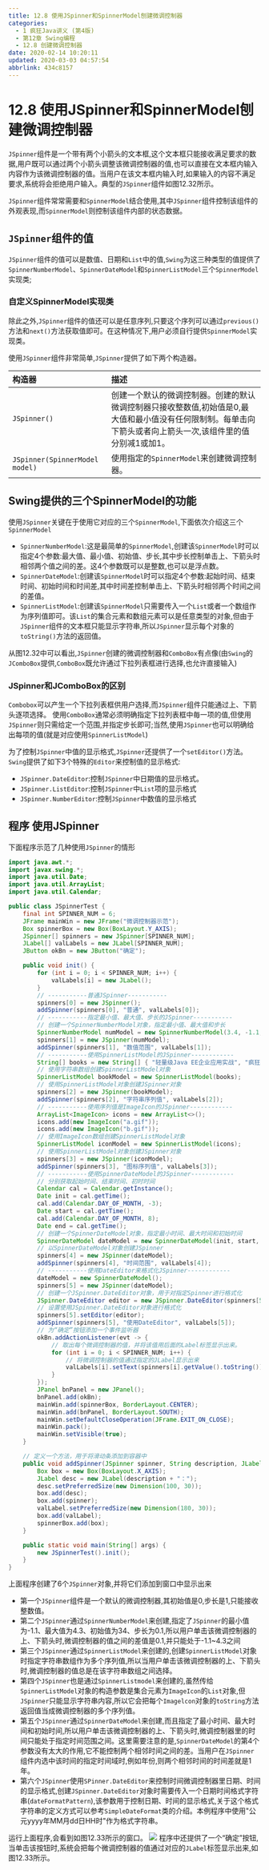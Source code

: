 ```yaml
---
title: 12.8 使用JSpinner和SpinnerModel刨建微调控制器
categories: 
  - 1 疯狂Java讲义 (第4版)
  - 第12章 Swing编程
  - 12.8 创建微调控制器
date: 2020-02-14 10:20:11
updated: 2020-03-03 04:57:54
abbrlink: 434c8157
---
```

# 12.8 使用JSpinner和SpinnerModel刨建微调控制器
`JSpinner`组件是一个带有两个小箭头的文本框,这个文本框只能接收满足要求的数据,用户既可以通过两个小箭头调整该微调控制器的值,也可以直接在文本框内输入内容作为该微调控制器的值。当用户在该文本框内输入时,如果输入的内容不满足要求,系统将会拒绝用户输入。典型的`JSpinner`组件如图12.32所示。

`JSpinner`组件常常需要和`SpinnerModel`结合使用,其中`JSpinner`组件控制该组件的外观表现,而`SpinnerModel`则控制该组件内部的状态数据。
## `JSpinner`组件的值
`JSpinner`组件的值可以是数值、日期和`List`中的值,`Swing`为这三种类型的值提供了`SpinnerNumberModel`、`SpinnerDateModel`和`SpinnerListModel`三个`SpinnerModel`实现类;
### 自定义SpinnerModel实现类
除此之外,`JSpinner`组件的值还可以是任意序列,只要这个序列可以通过`previous()`方法和`next()`方法获取值即可。在这种情况下,用户必须自行提供`SpinnerModel`实现类。

使用`JSpinner`组件非常简单,`JSpinner`提供了如下两个构造器。

|构造器|描述|
|:--|:--|
|`JSpinner()`|创建一个默认的微调控制器。创建的默认微调控制器只接收整数值,初始值是0,最大值和最小值没有任何限制制。每单击向下箭头或者向上箭头一次,该组件里的值分别减1或加1。|
|`JSpinner(SpinnerModel model)`|使用指定的`SpinnerModel`来创建微调控制器。|

## Swing提供的三个SpinnerModel的功能
使用`JSpinner`关键在于使用它对应的三个`SpinnerModel`,下面依次介绍这三个`SpinnerModel`
- `SpinnerNumberModel`:这是最简单的`SpinnerModel`,创建该`SpinnerModel`时可以指定4个参数:最大值、最小值、初始值、步长,其中步长控制单击上、下箭头时相邻两个值之间的差。这4个参数既可以是整数,也可以是浮点数。
- `SpinnerDateModel`:创建该`SpinnerModel`时可以指定4个参数:起始时间、结束时间、初始时间和时间差,其中时间差控制单击上、下箭头时相邻两个时间之间的差值。
- `SpinnerListModel`:创建该`SpinnerModel`只需要传入一个`List`或者一个数组作为序列值即可。该`List`的集合元素和数组元素可以是任意类型的对象,但由于`JSpinner`组件的文本框只能显示字符串,所以`JSpinner`显示每个对象的`toString()`方法的返回值。

从图12.32中可以看出,`JSpinner`创建的微调控制器和`ComboBox`有点像(由`Swing`的`JComboBox`提供,`ComboBox`既允许通过下拉列表框进行选择,也允许直接输入)
### JSpinner和JComboBox的区别
`Combobox`可以产生一个下拉列表框供用户选择,而`JSpinner`组件只能通过上、下箭头逐项选择。
使用`ComboBox`通常必须明确指定下拉列表框中毎一项的值,但使用`JSpinner`则只需给定一个范围,并指定步长即可;当然,使用`JSpinner`也可以明确给出每项的值(就是对应使用`SpinnerListModel`)

为了控制`JSpinner`中值的显示格式,`JSpinner`还提供了一个`setEditor()`方法。`Swing`提供了如下3个特殊的`Editor`来控制值的显示格式:
- `JSpinner.DateEditor`:控制`JSpinner`中日期值的显示格式。
- `JSpinner.ListEditor`:控制`JSpinner`中`List`项的显示格式
- `JSpinner.NumberEditor`:控制`JSpinner`中数值的显示格式

## 程序 使用JSpinner
下面程序示范了几种使用`JSpinner`的情形
```java
import java.awt.*;
import javax.swing.*;
import java.util.Date;
import java.util.ArrayList;
import java.util.Calendar;

public class JSpinnerTest {
    final int SPINNER_NUM = 6;
    JFrame mainWin = new JFrame("微调控制器示范");
    Box spinnerBox = new Box(BoxLayout.Y_AXIS);
    JSpinner[] spinners = new JSpinner[SPINNER_NUM];
    JLabel[] valLabels = new JLabel[SPINNER_NUM];
    JButton okBn = new JButton("确定");

    public void init() {
        for (int i = 0; i < SPINNER_NUM; i++) {
            valLabels[i] = new JLabel();
        }
        // -----------普通JSpinner-----------
        spinners[0] = new JSpinner();
        addSpinner(spinners[0], "普通", valLabels[0]);
        // -----------指定最小值、最大值、步长的JSpinner-----------
        // 创建一个SpinnerNumberModel对象，指定最小值、最大值和步长
        SpinnerNumberModel numModel = new SpinnerNumberModel(3.4, -1.1, 4.3, 0.1);
        spinners[1] = new JSpinner(numModel);
        addSpinner(spinners[1], "数值范围", valLabels[1]);
        // -----------使用SpinnerListModel的JSpinner------------
        String[] books = new String[] { "轻量级Java EE企业应用实战", "疯狂Java讲义", "疯狂Ajax讲义" };
        // 使用字符串数组创建SpinnerListModel对象
        SpinnerListModel bookModel = new SpinnerListModel(books);
        // 使用SpinnerListModel对象创建JSpinner对象
        spinners[2] = new JSpinner(bookModel);
        addSpinner(spinners[2], "字符串序列值", valLabels[2]);
        // -----------使用序列值是ImageIcon的JSpinner------------
        ArrayList<ImageIcon> icons = new ArrayList<>();
        icons.add(new ImageIcon("a.gif"));
        icons.add(new ImageIcon("b.gif"));
        // 使用ImageIcon数组创建SpinnerListModel对象
        SpinnerListModel iconModel = new SpinnerListModel(icons);
        // 使用SpinnerListModel对象创建JSpinner对象
        spinners[3] = new JSpinner(iconModel);
        addSpinner(spinners[3], "图标序列值", valLabels[3]);
        // -----------使用SpinnerDateModel的JSpinner------------
        // 分别获取起始时间、结束时间、初时时间
        Calendar cal = Calendar.getInstance();
        Date init = cal.getTime();
        cal.add(Calendar.DAY_OF_MONTH, -3);
        Date start = cal.getTime();
        cal.add(Calendar.DAY_OF_MONTH, 8);
        Date end = cal.getTime();
        // 创建一个SpinnerDateModel对象，指定最小时间、最大时间和初始时间
        SpinnerDateModel dateModel = new SpinnerDateModel(init, start, end, Calendar.HOUR_OF_DAY);
        // 以SpinnerDateModel对象创建JSpinner
        spinners[4] = new JSpinner(dateModel);
        addSpinner(spinners[4], "时间范围", valLabels[4]);
        // -----------使用DateEditor来格式化JSpinner------------
        dateModel = new SpinnerDateModel();
        spinners[5] = new JSpinner(dateModel);
        // 创建一个JSpinner.DateEditor对象，用于对指定Spinner进行格式化
        JSpinner.DateEditor editor = new JSpinner.DateEditor(spinners[5], "公元yyyy年MM月dd日 HH时");
        // 设置使用JSpinner.DateEditor对象进行格式化
        spinners[5].setEditor(editor);
        addSpinner(spinners[5], "使用DateEditor", valLabels[5]);
        // 为“确定”按钮添加一个事件监听器
        okBn.addActionListener(evt -> {
            // 取出每个微调控制器的值，并将该值用后面的Label标签显示出来。
            for (int i = 0; i < SPINNER_NUM; i++) {
                // 将微调控制器的值通过指定的JLabel显示出来
                valLabels[i].setText(spinners[i].getValue().toString());
            }
        });
        JPanel bnPanel = new JPanel();
        bnPanel.add(okBn);
        mainWin.add(spinnerBox, BorderLayout.CENTER);
        mainWin.add(bnPanel, BorderLayout.SOUTH);
        mainWin.setDefaultCloseOperation(JFrame.EXIT_ON_CLOSE);
        mainWin.pack();
        mainWin.setVisible(true);
    }

    // 定义一个方法，用于将滑动条添加到容器中
    public void addSpinner(JSpinner spinner, String description, JLabel valLabel) {
        Box box = new Box(BoxLayout.X_AXIS);
        JLabel desc = new JLabel(description + "：");
        desc.setPreferredSize(new Dimension(100, 30));
        box.add(desc);
        box.add(spinner);
        valLabel.setPreferredSize(new Dimension(180, 30));
        box.add(valLabel);
        spinnerBox.add(box);
    }

    public static void main(String[] args) {
        new JSpinnerTest().init();
    }
}
```
上面程序创建了6个`JSpinner`对象,并将它们添加到窗口中显示出来
- 第一个`JSpinner`组件是一个默认的微调控制器,其初始值是0,步长是1,只能接收整数值。
- 第二个`JSpinner`通过`SpinnerNumberModel`来创建,指定了`JSpinner`的最小值为-1.1、最大值为4.3、初始值为34、步长为0.1,所以用户单击该微调控制器的上、下箭头时,微调控制器的值之间的差值是0.1,并只能处于-1.1~4.3之间
- 第三个`JSpinner`通过`SpinnerListModel`来创建的,创建`SpinnerListModel`对象时指定字符串数组作为多个序列值,所以当用户单击该微调控制器的上、下箭头时,微调控制器的值总是在该字符串数组之间选择。
- 第四个`JSpinner`也是通过`SpinnerListmodel`来创建的,虽然传给`SpinnerListModel`对象的构造参数是集合元素为`ImageIcon`的`List`对象,但`JSpinner`只能显示字符串内容,所以它会把每个`Imagelcon`对象的`toString`方法返回值当成微调控制器的多个序列值。
- 第五个`JSpinner`通过`SpinnerDateModel`来创建,而且指定了最小时间、最大时间和初始时间,所以用户单击该微调控制器的上、下箭头时,微调控制器里的时间只能处于指定时间范围之间。这里需要注意的是,`SpinnerDateModel`的第4个参数没有太大的作用,它不能控制两个相邻时间之间的差。当用户在`JSpinner`组件内选中该时间的指定时间域时,例如年份,则两个相邻时间的时间差就是1年。
- 第六个`JSpinner`使用`SPinner.DateEditor`来控制时间微调控制器里日期、时间的显示格式,创建`JSpinner.DateEditor`对象时需要传入一个日期时间格式字符串(`dateFormatPattern`),该参数用于控制日期、时间的显示格式,关于这个格式字符串的定义方式可以参考`SimpleDateFormat`类的介绍。本例程序中使用"公元yyyy年MM月dd日HH时"作为格式字符串。

运行上面程序,会看到如图12.33所示的窗口。
![](https://raw.githubusercontent.com/lanlan2017/images/master/CrazyJavaHandout4/Chapter12/12.8/1.png)
程序中还提供了一个“确定”按钮,当单击该按钮时,系统会把每个微调控制器的值通过对应的`JLabel`标签显示出来,如图12.33所示。
<!-- CrazyJavaHandout4/Chapter12/12.8/1 -->
